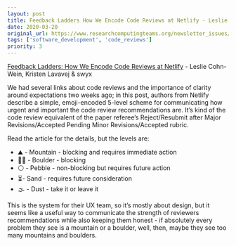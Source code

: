 ```yaml
---
layout: post
title: Feedback Ladders How We Encode Code Reviews at Netlify - Leslie Cohn-Wein, Kristen Lavavej & swyx
date: 2020-03-20
original_url: https://www.researchcomputingteams.org/newsletter_issues/0015
tags: ['software_development', 'code_reviews']
priority: 3
---
```


<!-- markdownlint-disable MD033 -->
<!-- markdownlint-disable MD041 -->
<!-- markdownlint-disable MD049 -->

[Feedback Ladders: How We Encode Code Reviews at Netlify](https://www.netlify.com/blog/2020/03/05/feedback-ladders-how-we-encode-code-reviews-at-netlify/) - Leslie Cohn-Wein, Kristen Lavavej & swyx

We had several links about code reviews and the importance of clarity around expectations two weeks ago; in this post, authors from Netlify describe a simple, emoji-encoded 5-level scheme for communicating how urgent and important the code review recommendations are.  It’s kind of the code review equivalent of the paper referee’s Reject/Resubmit after Major Revisions/Accepted Pending Minor Revisions/Accepted rubric.

Read the article for the details, but the levels are:

- ⛰ - Mountain - blocking and requires immediate action
- 🧗‍♀️ - Boulder - blocking
- ⚪️ - Pebble - non-blocking but requires future action
- ⏳- Sand - requires future consideration
- 🌫 - Dust - take it or leave it

This is the system for their UX team, so it’s mostly about design, but it seems like a useful way to communicate the strength of reviewers recommendations while also keeping them honest - if absolutely every problem they see is a mountain or a boulder, well, then, maybe they see too many mountains and boulders.